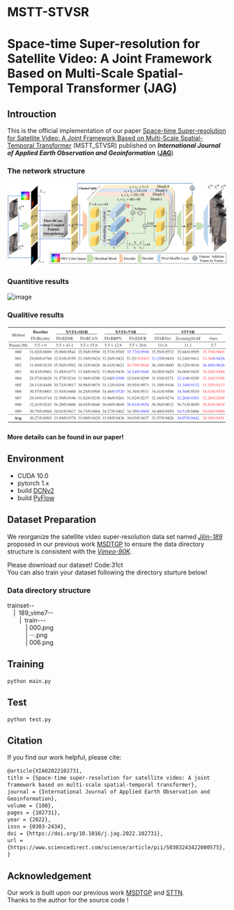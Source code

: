 # MSTT-STVSR
# Space-time Super-resolution for Satellite Video: A Joint Framework Based on Multi-Scale Spatial-Temporal Transformer (JAG)
## Introuction
This is the official implementation of our paper [Space-time Super-resolution for Satellite Video: A Joint Framework Based on Multi-Scale Spatial-Temporal Transformer](https://www.journals.elsevier.com/international-journal-of-applied-earth-observation-and-geoinformation) (MSTT_STVSR) published on ***International Journal of Applied Earth Observation and Geoinformation*** ([**JAG**](https://www.journals.elsevier.com/international-journal-of-applied-earth-observation-and-geoinformation))
### The network structure  
 ![image](/figures/network.png)
 
 ### Quantitive results
 ![image](/figures/fig5.png)
 
 ### Qualitive results
 ![image](/figures/result.png)
 #### More details can be found in our paper!
 ## Environment
 * CUDA 10.0
 * pytorch 1.x
 * build [DCNv2](https://github.com/CharlesShang/DCNv2)
 * build [PyFlow](https://github.com/pathak22/pyflow)
 
 ## Dataset Preparation
 We reorganize the satellite video super-resolution data set named [*Jilin-189*](https://pan.baidu.com/s/1Y1-mS5gf7m8xSTJQPn4WZw) proposed in our previous work [MSDTGP](https://github.com/XY-boy/MSDTGP) to ensure the data directory structure is consistent with the [*Vimeo-90K*](http://toflow.csail.mit.edu/).
 
 Please download our dataset! Code:31ct  
 You can also train your dataset following the directory sturture below!
 
### Data directory structure
trainset--  
&emsp;|&ensp;189_vime7--  
&emsp;&emsp;|&ensp;train---  
&emsp;&emsp;&emsp;| 000.png  
&emsp;&emsp;&emsp;| ···.png  
&emsp;&emsp;&emsp;| 006.png  
 
 ## Training
```
python main.py
```

## Test
```
python test.py
```

## Citation
If you find our work helpful, please cite:  
```
@article{XIAO2022102731,
title = {Space-time super-resolution for satellite video: A joint framework based on multi-scale spatial-temporal transformer},
journal = {International Journal of Applied Earth Observation and Geoinformation},
volume = {108},
pages = {102731},
year = {2022},
issn = {0303-2434},
doi = {https://doi.org/10.1016/j.jag.2022.102731},
url = {https://www.sciencedirect.com/science/article/pii/S0303243422000575},
}
```

## Acknowledgement
Our work is built upon our previous work [MSDTGP](https://github.com/XY-boy/MSDTGP) and [STTN](https://github.com/researchmm/STTN).  
Thanks to the author for the source code !



 



